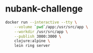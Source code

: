 # nubank-challenge

```bash
docker run --interactive --tty \
    --volume `pwd`/app:/usr/src/app \
    --workdir /usr/src/app \
    --publish 3000:3000 \
    clojure:alpine \
    lein ring server
```
